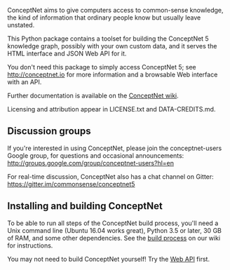ConceptNet aims to give computers access to common-sense knowledge, the kind of
information that ordinary people know but usually leave unstated.

This Python package contains a toolset for building the ConceptNet 5 knowledge
graph, possibly with your own custom data, and it serves the HTML interface and
JSON Web API for it.

You don't need this package to simply access ConceptNet 5; see
http://conceptnet.io for more information and a browsable Web interface with an
API.

Further documentation is available on the [ConceptNet wiki][].

Licensing and attribution appear in LICENSE.txt and DATA-CREDITS.md.


## Discussion groups

If you're interested in using ConceptNet, please join the conceptnet-users
Google group, for questions and occasional announcements:
http://groups.google.com/group/conceptnet-users?hl=en

For real-time discussion, ConceptNet also has a chat channel on Gitter:
https://gitter.im/commonsense/conceptnet5


## Installing and building ConceptNet

To be able to run all steps of the ConceptNet build process, you'll need a Unix
command line (Ubuntu 16.04 works great), Python 3.5 or later, 30 GB of RAM, and
some other dependencies. See the [build process][] on our wiki for instructions.

You may not need to build ConceptNet yourself! Try the [Web API][] first.

[build process]: https://github.com/commonsense/conceptnet5/wiki/Build-process
[Web API]: https://github.com/commonsense/conceptnet5/wiki/API
[ConceptNet wiki]: https://github.com/commonsense/conceptnet5/wiki
